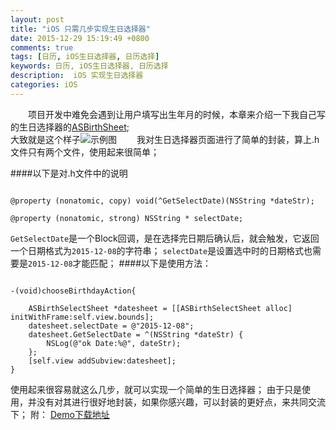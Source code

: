 ```yaml
---
layout: post
title: "iOS 只需几步实现生日选择器"
date: 2015-12-29 15:19:49 +0800
comments: true
tags: [日历, iOS生日选择器, 日历选择]
keywords: 日历, iOS生日选择器, 日历选择
description:  iOS 实现生日选择器
categories: iOS
---
```

  项目开发中难免会遇到让用户填写出生年月的时候，本章来介绍一下我自己写的生日选择器的[ASBirthSheet](https://github.com/Ashen-Zhao/ASBirthSheet); 
  <!--more-->
  </br>
大致就是这个样子![示例图](http://ashen-zhao.github.io/images/birthsrceenshot.png)
  我对生日选择器页面进行了简单的封装，算上.h文件只有两个文件，使用起来很简单；

####以下是对.h文件中的说明
<pre><code>
@property (nonatomic, copy) void(^GetSelectDate)(NSString *dateStr);

@property (nonatomic, strong) NSString * selectDate;
</code></pre>
`GetSelectDate`是一个Block回调，是在选择完日期后确认后，就会触发，它返回一个日期格式为`2015-12-08`的字符串；
`selectDate`是设置选中时的日期格式也需要是`2015-12-08`才能匹配；
####以下是使用方法：
<pre><code>
-(void)chooseBirthdayAction{

    ASBirthSelectSheet *datesheet = [[ASBirthSelectSheet alloc] initWithFrame:self.view.bounds];
    datesheet.selectDate = @"2015-12-08";
    datesheet.GetSelectDate = ^(NSString *dateStr) {
        NSLog(@"ok Date:%@", dateStr);
    };
    [self.view addSubview:datesheet];
}
</code></pre>
使用起来很容易就这么几步，就可以实现一个简单的生日选择器；
由于只是使用，并没有对其进行很好地封装，如果你感兴趣，可以封装的更好点，来共同交流下；
附：
[Demo下载地址](https://github.com/Ashen-Zhao/ASBirthSheet)